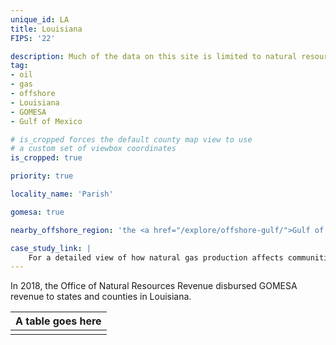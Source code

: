 ```yaml
---
unique_id: LA
title: Louisiana
FIPS: '22'

description: Much of the data on this site is limited to natural resource extraction on federal land, which represents 4.6% of all land in Louisiana. Louisiana also borders an offshore area with significant natural resource extraction, which may contribute to the state’s economy.
tag:
- oil
- gas
- offshore
- Louisiana
- GOMESA
- Gulf of Mexico

# is_cropped forces the default county map view to use
# a custom set of viewbox coordinates
is_cropped: true

priority: true

locality_name: 'Parish'

gomesa: true

nearby_offshore_region: 'the <a href="/explore/offshore-gulf/">Gulf of Mexico</a>'

case_study_link: |
    For a detailed view of how natural gas production affects communities in Louisiana, read the [DeSoto Parish case study](/case-studies/desoto/).
---
```

In 2018, the Office of Natural Resources Revenue disbursed GOMESA revenue to states and counties in Louisiana.

<table class="article_table">
  <thead>
    <tr>
      <th>A table goes here</th>
    </tr>
  </thead>
  <tbody>
    <tr>
     </td>
    </tr>
    <tr>
      <td>
      </td>
    </tr>
  </tbody>
</table>
